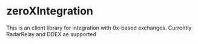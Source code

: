# zeroXIntegration
This is an client library for integration with 0x-based exchanges. 
Currently RadarRelay and DDEX ae supported
